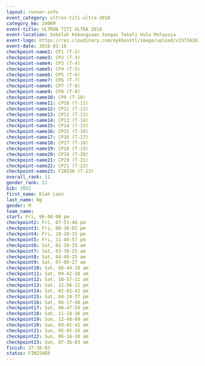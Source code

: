 ```yaml
---
layout: runner-info 
event_category: ultron-titi-ultra-2018 
category_km: 200KM 
event-title: ULTRON TITI ULTRA 2018 
event-location: Sekolah Kebangsaan Sungai Tekali Hulu Malaysia 
event-logo: https://res.cloudinary.com/dykbosktl/image/upload/v1573626154/Logo/titi-ultra-2018_ymeoeo.jpg 
event-date: 2018-03-16 
checkpoint-name2: CP1 (T-2) 
checkpoint-name3: CP2 (T-3) 
checkpoint-name4: CP3 (T-4) 
checkpoint-name5: CP4 (T-5) 
checkpoint-name6: CP5 (T-6) 
checkpoint-name7: CP6 (T-7) 
checkpoint-name8: CP7 (T-8) 
checkpoint-name9: CP8 (T-9) 
checkpoint-name10: CP9 (T-10) 
checkpoint-name11: CP10 (T-11) 
checkpoint-name12: CP11 (T-12) 
checkpoint-name13: CP12 (T-13) 
checkpoint-name14: CP13 (T-14) 
checkpoint-name15: CP14 (T-15) 
checkpoint-name16: CP15 (T-16) 
checkpoint-name17: CP16 (T-17) 
checkpoint-name18: CP17 (T-18) 
checkpoint-name19: CP18 (T-19) 
checkpoint-name20: CP19 (T-20) 
checkpoint-name21: CP20 (T-21) 
checkpoint-name22: CP21 (T-22) 
checkpoint-name23: FINISH (T-23) 
overall_rank: 11
gender_rank: 11
bib: 2052
first_name: Kiah Loon
last_name: Ng
gender: M
team_name: 
start: Fri, 06-00-00 pm
checkpoint2: Fri, 07-51-46 pm
checkpoint3: Fri, 08-36-02 pm
checkpoint4: Fri, 10-18-31 pm
checkpoint5: Fri, 11-49-57 pm
checkpoint6: Sat, 01-38-25 am
checkpoint7: Sat, 03-30-25 am
checkpoint8: Sat, 04-49-25 am
checkpoint9: Sat, 07-00-27 am
checkpoint10: Sat, 08-44-18 am
checkpoint11: Sat, 09-42-28 am
checkpoint12: Sat, 10-57-11 am
checkpoint13: Sat, 12-56-21 pm
checkpoint14: Sat, 02-02-42 pm
checkpoint15: Sat, 04-24-37 pm
checkpoint16: Sat, 06-17-48 pm
checkpoint17: Sat, 08-47-59 pm
checkpoint18: Sat, 11-18-36 pm
checkpoint19: Sun, 12-48-09 am
checkpoint20: Sun, 03-01-41 am
checkpoint21: Sun, 05-05-26 am
checkpoint22: Sun, 06-16-18 am
checkpoint23: Sun, 07-36-03 am
finish: 37-36-03
status: FINISHER
---
```

